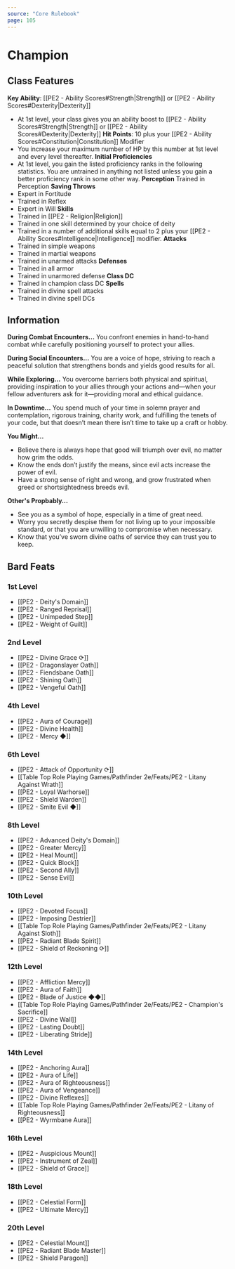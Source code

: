 ```yaml
---
source: "Core Rulebook"
page: 105
---
```

# Champion
## Class Features
**Key Ability**: [[PE2 - Ability Scores#Strength|Strength]] or [[PE2 - Ability Scores#Dexterity|Dexterity]]
- At 1st level, your class gives you an ability boost to [[PE2 - Ability Scores#Strength|Strength]] or [[PE2 - Ability Scores#Dexterity|Dexterity]]
**Hit Points**: 10 plus your [[PE2 - Ability Scores#Constitution|Constitution]] Modifier
- You increase your maximum number of HP by this number at 1st level and every level thereafter.
**Initial Proficiencies**
- At 1st level, you gain the listed proficiency ranks in the following statistics. You are untrained in anything not listed unless you gain a better proficiency rank in some other way.
**Perception** Trained in Perception
**Saving Throws**
- Expert in Fortitude
- Trained in Reflex
- Expert in Will
**Skills**
- Trained in [[PE2 - Religion|Religion]]
- Trained in one skill determined by your choice of deity
- Trained in a number of additional skills equal to 2 plus your [[PE2 - Ability Scores#Intelligence|Intelligence]] modifier.
**Attacks**
- Trained in simple weapons
- Trained in martial weapons
- Trained in unarmed attacks
**Defenses**
- Trained in all armor
- Trained in unarmored defense
**Class DC**
- Trained in champion class DC
**Spells**
- Trained in divine spell attacks
- Trained in divine spell DCs

## Information
**During Combat Encounters...**
You confront enemies in hand-to-hand combat while carefully positioning yourself to protect your allies.

**During Social Encounters...**
You are a voice of hope, striving to reach a peaceful solution that strengthens bonds and yields good results for all.

**While Exploring...**
You overcome barriers both physical and spiritual, providing inspiration to your allies through your actions and—when your fellow adventurers ask for it—providing moral and ethical guidance.

**In Downtime...**
You spend much of your time in solemn prayer and contemplation, rigorous training, charity work, and fulfilling the tenets of your code, but that doesn’t mean there isn’t time to take up a craft or hobby.

**You Might...**
- Believe there is always hope that good will triumph over evil, no matter how grim the odds.
- Know the ends don’t justify the means, since evil acts increase the power of evil.  
- Have a strong sense of right and wrong, and grow frustrated when greed or shortsightedness breeds evil.

**Other's Propbably...**
- See you as a symbol of hope, especially in a time of great need.
- Worry you secretly despise them for not living up to your impossible standard, or that you are unwilling to compromise when necessary.
- Know that you’ve sworn divine oaths of service they can trust you to keep.

## Bard Feats
### 1st Level
- [[PE2 - Deity's Domain]]
- [[PE2 - Ranged Reprisal]]
- [[PE2 - Unimpeded Step]]
- [[PE2 - Weight of Guilt]]

### 2nd Level
- [[PE2 - Divine Grace ⟳]]
- [[PE2 - Dragonslayer Oath]]
- [[PE2 - Fiendsbane Oath]]
- [[PE2 - Shining Oath]]
- [[PE2 - Vengeful Oath]]

### 4th Level
- [[PE2 - Aura of Courage]]
- [[PE2 - Divine Health]]
- [[PE2 - Mercy ◆]]

### 6th Level
- [[PE2 - Attack of Opportunity ⟳]]
- [[Table Top Role Playing Games/Pathfinder 2e/Feats/PE2 - Litany Against Wrath]]
- [[PE2 - Loyal Warhorse]]
- [[PE2 - Shield Warden]]
- [[PE2 - Smite Evil ◆]]

### 8th Level
- [[PE2 - Advanced Deity's Domain]]
- [[PE2 - Greater Mercy]]
- [[PE2 - Heal Mount]]
- [[PE2 - Quick Block]]
- [[PE2 - Second Ally]]
- [[PE2 - Sense Evil]]

### 10th Level
- [[PE2 - Devoted Focus]]
- [[PE2 - Imposing Destrier]]
- [[Table Top Role Playing Games/Pathfinder 2e/Feats/PE2 - Litany Against Sloth]]
- [[PE2 - Radiant Blade Spirit]]
- [[PE2 - Shield of Reckoning ⟳]]

### 12th Level
- [[PE2 - Affliction Mercy]]
- [[PE2 - Aura of Faith]]
- [[PE2 - Blade of Justice ◆◆]]
- [[Table Top Role Playing Games/Pathfinder 2e/Feats/PE2 - Champion's Sacrifice]]
- [[PE2 - Divine Wall]]
- [[PE2 - Lasting Doubt]]
- [[PE2 - Liberating Stride]]

### 14th Level
- [[PE2 - Anchoring Aura]]
- [[PE2 - Aura of Life]]
- [[PE2 - Aura of Righteousness]]
- [[PE2 - Aura of Vengeance]]
- [[PE2 - Divine Reflexes]]
- [[Table Top Role Playing Games/Pathfinder 2e/Feats/PE2 - Litany of Righteousness]]
- [[PE2 - Wyrmbane Aura]]

### 16th Level
- [[PE2 - Auspicious Mount]]
- [[PE2 - Instrument of Zeal]]
- [[PE2 - Shield of Grace]]

### 18th Level
- [[PE2 - Celestial Form]]
- [[PE2 - Ultimate Mercy]]

### 20th Level
- [[PE2 - Celestial Mount]]
- [[PE2 - Radiant Blade Master]]
- [[PE2 - Shield Paragon]]